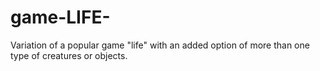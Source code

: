 # game-LIFE-
Variation of a popular game "life" with an added option of more than one type of 
creatures or objects.
